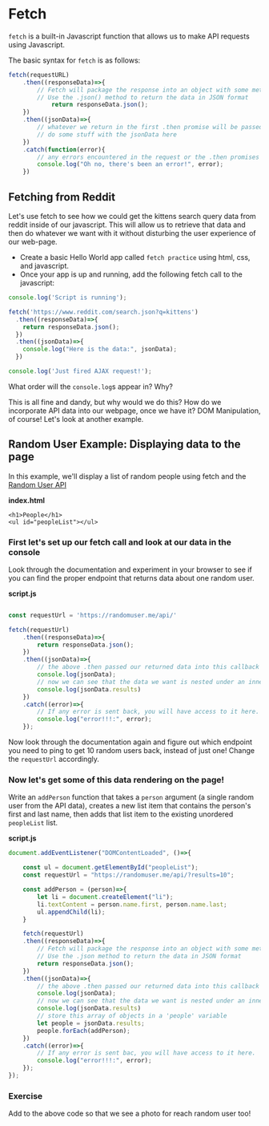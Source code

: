 # Fetch

`fetch` is a built-in Javascript function that allows us to make API requests using Javascript.

The basic syntax for `fetch` is as follows:

```javascript
fetch(requestURL)
    .then((responseData)=>{
        // Fetch will package the response into an object with some methods that allow us to do some useful things with the response.
        // Use the .json() method to return the data in JSON format
            return responseData.json();
    })
    .then((jsonData)=>{
        // whatever we return in the first .then promise will be passed into this callback function
        // do some stuff with the jsonData here
    })
    .catch(function(error){
        // any errors encountered in the request or the .then promises above will be passed into this callback
        console.log("Oh no, there's been an error!", error);
    })
```

## Fetching from Reddit

Let's use fetch to see how we could get the kittens search query data from reddit inside of our javascript. This will allow us to retrieve that data and then do whatever we want with it without disturbing the user experience of our web-page.

* Create a basic Hello World app called `fetch practice` using html, css, and javascript.
* Once your app is up and running, add the following fetch call to the javascript:

```javascript
console.log('Script is running');

fetch('https://www.reddit.com/search.json?q=kittens') 
  .then((responseData)=>{
    return responseData.json();
  })
  .then((jsonData)=>{
    console.log("Here is the data:", jsonData);
  })

console.log('Just fired AJAX request!');
```

What order will the `console.log`s appear in? Why?

This is all fine and dandy, but why would we do this? How do we incorporate API data into our webpage, once we have it? DOM Manipulation, of course! Let's look at another example.

## Random User Example: Displaying data to the page

In this example, we'll display a list of random people using fetch and the [Random User API](https://randomuser.me/)

**index.html**

```markup
<h1>People</h1>
<ul id="peopleList"></ul>
```

### First let's set up our fetch call and look at our data in the console

Look through the documentation and experiment in your browser to see if you can find the proper endpoint that returns data about one random user.

**script.js**

```javascript

const requestUrl = 'https://randomuser.me/api/'

fetch(requestUrl)
    .then((responseData)=>{
        return responseData.json();
    })
    .then((jsonData)=>{
        // the above .then passed our returned data into this callback
        console.log(jsonData);
        // now we can see that the data we want is nested under an inner 'results'
        console.log(jsonData.results)
    })
    .catch((error)=>{
        // If any error is sent back, you will have access to it here.
        console.log("error!!!:", error);
    });
```

Now look through the documentation again and figure out which endpoint you need to ping to get 10 random users back, instead of just one! Change the `requestUrl` accordingly.

### Now let's get some of this data rendering on the page!

Write an `addPerson` function that takes a `person` argument (a single random user from the API data), creates a new list item that contains the person's first and last name, then adds that list item to the existing unordered `peopleList` list.

**script.js**

```javascript
document.addEventListener("DOMContentLoaded", ()=>{

    const ul = document.getElementById("peopleList");
    const requestUrl = "https://randomuser.me/api/?results=10";

    const addPerson = (person)=>{
        let li = document.createElement("li");
        li.textContent = person.name.first, person.name.last;
        ul.appendChild(li);
    }

    fetch(requestUrl)
    .then((responseData)=>{
        // Fetch will package the response into an object with some methods that allow us to do some useful things with the response.
        // Use the .json method to return the data in JSON format
        return responseData.json();
    })
    .then((jsonData)=>{
        // the above .then passed our returned data into this callback
        console.log(jsonData);
        // now we can see that the data we want is nested under an inner 'results'
        console.log(jsonData.results)
        // store this array of objects in a 'people' variable
        let people = jsonData.results;
        people.forEach(addPerson);
    })
    .catch((error)=>{
        // If any error is sent bac, you will have access to it here.
        console.log("error!!!:", error);
    });
});
```

### Exercise

Add to the above code so that we see a photo for reach random user too!

